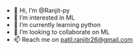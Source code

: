 - 👋 Hi, I’m @Ranjit-py
- 👀 I’m interested in ML
- 🌱 I’m currently learning python
- 💞️ I’m looking to collaborate on ML
- 📫 Reach me on patil.ranjitr26@gmail.com 

<!---
Ranjit-py/Ranjit-py is a ✨ special ✨ repository because its `README.md` (this file) appears on your GitHub profile.
You can click the Preview link to take a look at your changes.
--->
